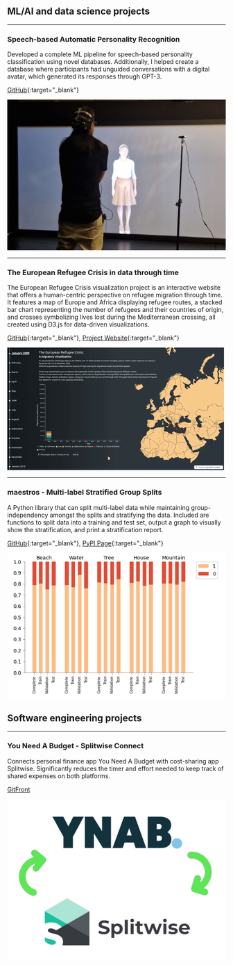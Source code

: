 ## ML/AI and data science projects

---

### Speech-based Automatic Personality Recognition

Developed a complete ML pipeline for speech-based personality classification using novel databases. Additionally, I helped create a database where participants had unguided conversations with a digital avatar, which generated its responses through GPT-3.

[GitHub](https://github.com/emilelampe/speech-automatic-personality-recognition){:target="_blank"}

<img src="images/experiment_crop.jpg?raw=true"/>

---

### The European Refugee Crisis in data through time

The European Refugee Crisis visualization project is an interactive website that offers a human-centric perspective on refugee migration through time. It features a map of Europe and Africa displaying refugee routes, a stacked bar chart representing the number of refugees and their countries of origin, and crosses symbolizing lives lost during the Mediterranean crossing, all created using D3.js for data-driven visualizations.

[GitHub](https://github.com/emilelampe/european-refugee-crisis-visualization/){:target="_blank"}, [Project Website](https://emilelampe.github.io/european-refugee-crisis-visualization/){:target="_blank"}

<img src="images/european-refugee-crisis.gif?raw=true"/>

---

### maestros - Multi-label Stratified Group Splits

A Python library that can split multi-label data while maintaining group-independency amongst the splits and stratifying the data. Included are functions to split data into a training and test set, output a graph to visually show the stratification, and print a stratification report.

[GitHub](https://github.com/emilelampe/maestros){:target="_blank"}, [PyPI Page](https://pypi.org/project/maestros/){:target="_blank"}

<img src="images/stratification_chart.png?raw=true"/>

## Software engineering projects

---

### You Need A Budget - Splitwise Connect

Connects personal finance app You Need A Budget with cost-sharing app Splitwise. Significantly reduces the timer and effort needed to keep track of shared expenses on both platforms.

[GitFront](https://gitfront.io/r/emilelampe/hQdhKxb45kDM/ynab-splitwise-connect/)

<img src="images/ynab-splitwise.jpg?raw=true"/>
